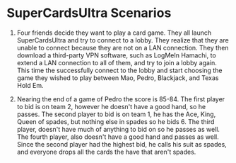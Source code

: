 # SuperCardsUltra Scenarios

1. Four friends decide they want to play a card game. They all launch SuperCardsUltra and try to connect to a lobby. They realize that they are unable to connect because they are not on a LAN connection. They then download a third-party VPN software, such as LogMeIn Hamachi, to extend a LAN connection to all of them, and try to join a lobby again. This time the successfully connect to the lobby and start choosing the game they wished to play between Mao, Pedro, Blackjack, and Texas Hold Em.

2. Nearing the end of a game of Pedro the score is 85-84. The first player to bid is on team 2, however he doesn't have a good hand, so he passes. The second player to bid is on team 1, he has the Ace, King, Queen of spades, but nothing else in spades so he bids 6. The third player, doesn't have much of anything to bid on so he passes as well. The fourth player, also doesn't have a good hand and passes as well. Since the second player had the highest bid, he calls his suit as spades, and everyone drops all the cards the have that aren't spades.